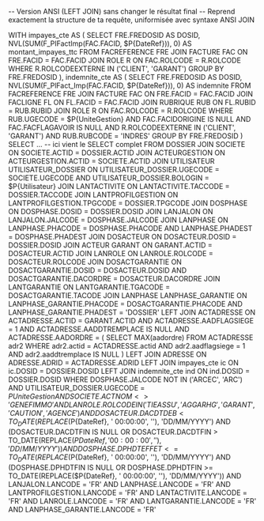 -- Version ANSI (LEFT JOIN) sans changer le résultat final
-- Reprend exactement la structure de ta requête, uniformisée avec syntaxe ANSI JOIN

WITH impayes_cte AS (
  SELECT 
    FRE.FREDOSID AS DOSID,
    NVL(SUM(F_PIFactImp(FAC.FACID, $P{DateRef})), 0) AS montant_impayes_ttc
  FROM FACREFERENCE FRE
  JOIN FACTURE FAC ON FRE.FACID = FAC.FACID
  JOIN ROLE R ON FAC.ROLCODE = R.ROLCODE
  WHERE R.ROLCODEEXTERNE IN ('CLIENT', 'GARANT')
  GROUP BY FRE.FREDOSID
),
indemnite_cte AS (
  SELECT 
    FRE.FREDOSID AS DOSID,
    NVL(SUM(F_PlFact_Imp(FAC.FACID, $P{DateRef})), 0) AS indemnite
  FROM FACREFERENCE FRE
  JOIN FACTURE FAC ON FRE.FACID = FAC.FACID
  JOIN FACLIGNE FL ON FL.FACID = FAC.FACID
  JOIN RUBRIQUE RUB ON FL.RUBID = RUB.RUBID
  JOIN ROLE R ON FAC.ROLCODE = R.ROLCODE
  WHERE RUB.UGECODE = $P{UniteGestion}
    AND FAC.FACIDORIGINE IS NULL
    AND FAC.FACFLAGAVOIR IS NULL
    AND R.ROLCODEEXTERNE IN ('CLIENT', 'GARANT')
    AND RUB.RUBCODE = 'INDRES'
  GROUP BY FRE.FREDOSID
)
SELECT ... -- ici vient le SELECT complet
FROM DOSSIER
JOIN SOCIETE ON SOCIETE.ACTID = DOSSIER.ACTID
JOIN ACTEURGESTION ON ACTEURGESTION.ACTID = SOCIETE.ACTID
JOIN UTILISATEUR UTILISATEUR_DOSSIER ON UTILISATEUR_DOSSIER.UGECODE = SOCIETE.UGECODE AND UTILISATEUR_DOSSIER.BOLOGIN = $P{Utilisateur}
JOIN LANTACTIVITE ON LANTACTIVITE.TACCODE = DOSSIER.TACCODE
JOIN LANTPROFILGESTION ON LANTPROFILGESTION.TPGCODE = DOSSIER.TPGCODE
JOIN DOSPHASE ON DOSPHASE.DOSID = DOSSIER.DOSID
JOIN LANJALON ON LANJALON.JALCODE = DOSPHASE.JALCODE
JOIN LANPHASE ON LANPHASE.PHACODE = DOSPHASE.PHACODE AND LANPHASE.PHADEST = DOSPHASE.PHADEST
JOIN DOSACTEUR ON DOSACTEUR.DOSID = DOSSIER.DOSID
JOIN ACTEUR GARANT ON GARANT.ACTID = DOSACTEUR.ACTID
JOIN LANROLE ON LANROLE.ROLCODE = DOSACTEUR.ROLCODE
JOIN DOSACTGARANTIE ON DOSACTGARANTIE.DOSID = DOSACTEUR.DOSID AND DOSACTGARANTIE.DACORDRE = DOSACTEUR.DACORDRE
JOIN LANTGARANTIE ON LANTGARANTIE.TGACODE = DOSACTGARANTIE.TACODE
JOIN LANPHASE LANPHASE_GARANTIE ON LANPHASE_GARANTIE.PHACODE = DOSACTGARANTIE.PHACODE AND LANPHASE_GARANTIE.PHADEST = 'DOSSIER'
LEFT JOIN ACTADRESSE ON ACTADRESSE.ACTID = GARANT.ACTID
  AND ACTADRESSE.AADFLAGSIEGE = 1
  AND ACTADRESSE.AADDTREMPLACE IS NULL
  AND ACTADRESSE.AADORDRE = (
    SELECT MAX(aadordre)
    FROM ACTADRESSE adr2
    WHERE adr2.actid = ACTADRESSE.actid
      AND adr2.aadflagsiege = 1
      AND adr2.aaddtremplace IS NULL
  )
LEFT JOIN ADRESSE ON ADRESSE.ADRID = ACTADRESSE.ADRID
LEFT JOIN impayes_cte ic ON ic.DOSID = DOSSIER.DOSID
LEFT JOIN indemnite_cte ind ON ind.DOSID = DOSSIER.DOSID
WHERE DOSPHASE.JALCODE NOT IN ('ARCEC', 'ARC')
  AND UTILISATEUR_DOSSIER.UGECODE = $P{UniteGestion}
  AND SOCIETE.ACTNOM <> 'GENEFIMMO'
  AND LANROLE.ROLCODE IN ('TIEASSU', 'AGGARHG', 'GARANT', 'CAUTION', 'AGENCE')
  AND DOSACTEUR.DACDTDEB < TO_DATE(REPLACE($P{DateRef}, ' 00:00:00', ''), 'DD/MM/YYYY')
  AND (DOSACTEUR.DACDTFIN IS NULL OR DOSACTEUR.DACDTFIN > TO_DATE(REPLACE($P{DateRef}, ' 00:00:00', ''), 'DD/MM/YYYY'))
  AND DOSPHASE.DPHDTEFFET <= TO_DATE(REPLACE($P{DateRef}, ' 00:00:00', ''), 'DD/MM/YYYY')
  AND (DOSPHASE.DPHDTFIN IS NULL OR DOSPHASE.DPHDTFIN >= TO_DATE(REPLACE($P{DateRef}, ' 00:00:00', ''), 'DD/MM/YYYY'))
  AND LANJALON.LANCODE = 'FR'
  AND LANPHASE.LANCODE = 'FR'
  AND LANTPROFILGESTION.LANCODE = 'FR'
  AND LANTACTIVITE.LANCODE = 'FR'
  AND LANROLE.LANCODE = 'FR'
  AND LANTGARANTIE.LANCODE = 'FR'
  AND LANPHASE_GARANTIE.LANCODE = 'FR'
